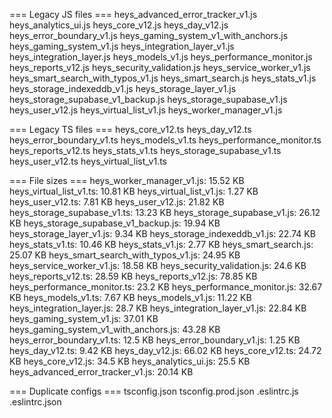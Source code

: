 === Legacy JS files ===
heys_advanced_error_tracker_v1.js
heys_analytics_ui.js
heys_core_v12.js
heys_day_v12.js
heys_error_boundary_v1.js
heys_gaming_system_v1_with_anchors.js
heys_gaming_system_v1.js
heys_integration_layer_v1.js
heys_integration_layer.js
heys_models_v1.js
heys_performance_monitor.js
heys_reports_v12.js
heys_security_validation.js
heys_service_worker_v1.js
heys_smart_search_with_typos_v1.js
heys_smart_search.js
heys_stats_v1.js
heys_storage_indexeddb_v1.js
heys_storage_layer_v1.js
heys_storage_supabase_v1_backup.js
heys_storage_supabase_v1.js
heys_user_v12.js
heys_virtual_list_v1.js
heys_worker_manager_v1.js

=== Legacy TS files ===
heys_core_v12.ts
heys_day_v12.ts
heys_error_boundary_v1.ts
heys_models_v1.ts
heys_performance_monitor.ts
heys_reports_v12.ts
heys_stats_v1.ts
heys_storage_supabase_v1.ts
heys_user_v12.ts
heys_virtual_list_v1.ts

=== File sizes ===
heys_worker_manager_v1.js: 15.52 KB
heys_virtual_list_v1.ts: 10.81 KB
heys_virtual_list_v1.js: 1.27 KB
heys_user_v12.ts: 7.81 KB
heys_user_v12.js: 21.82 KB
heys_storage_supabase_v1.ts: 13.23 KB
heys_storage_supabase_v1.js: 26.12 KB
heys_storage_supabase_v1_backup.js: 19.94 KB
heys_storage_layer_v1.js: 9.34 KB
heys_storage_indexeddb_v1.js: 22.74 KB
heys_stats_v1.ts: 10.46 KB
heys_stats_v1.js: 2.77 KB
heys_smart_search.js: 25.07 KB
heys_smart_search_with_typos_v1.js: 24.95 KB
heys_service_worker_v1.js: 18.58 KB
heys_security_validation.js: 24.6 KB
heys_reports_v12.ts: 28.59 KB
heys_reports_v12.js: 78.85 KB
heys_performance_monitor.ts: 23.2 KB
heys_performance_monitor.js: 32.67 KB
heys_models_v1.ts: 7.67 KB
heys_models_v1.js: 11.22 KB
heys_integration_layer.js: 28.7 KB
heys_integration_layer_v1.js: 22.84 KB
heys_gaming_system_v1.js: 37.01 KB
heys_gaming_system_v1_with_anchors.js: 43.28 KB
heys_error_boundary_v1.ts: 12.5 KB
heys_error_boundary_v1.js: 1.25 KB
heys_day_v12.ts: 9.42 KB
heys_day_v12.js: 66.02 KB
heys_core_v12.ts: 24.72 KB
heys_core_v12.js: 34.5 KB
heys_analytics_ui.js: 25.5 KB
heys_advanced_error_tracker_v1.js: 20.14 KB

=== Duplicate configs ===
tsconfig.json
tsconfig.prod.json
.eslintrc.js
.eslintrc.json
